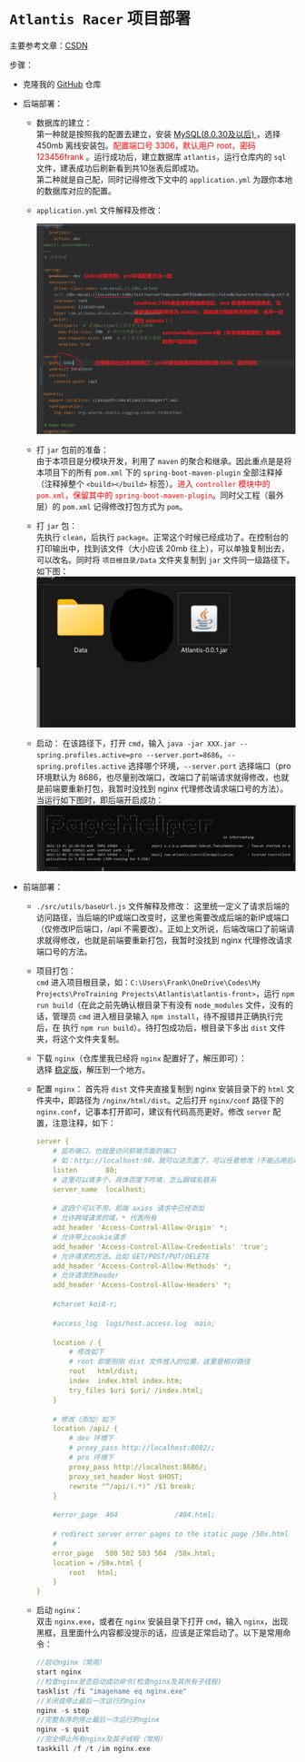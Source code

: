 # `Atlantis Racer` 项目部署

主要参考文章：[CSDN](https://blog.csdn.net/qq_43228403/article/details/123076602)

步骤：

* 克隆我的 [GitHub](https://github.com/CS0522/Atlantis) 仓库

* 后端部署：  
  
  * 数据库的建立：  
    第一种就是按照我的配置去建立，安装 [MySQL(8.0.30及以后) ](https://downloads.mysql.com/archives/installer/)，选择 450mb 离线安装包。<span style="color: red">配置端口号 3306，默认用户 root，密码 123456frank </span>。运行成功后，建立数据库 `atlantis`，运行仓库内的 `sql` 文件，建表成功后刷新看到共10张表后即成功。  
    第二种就是自己配，同时记得修改下文中的 `application.yml` 为跟你本地的数据库对应的配置。

  * `application.yml` 文件解释及修改：  
  
    ![00](./.pictures/00.png)  

  * 打 `jar` 包前的准备：  
    由于本项目是分模块开发，利用了 `maven` 的聚合和继承。因此重点是是将本项目下的所有 `pom.xml` 下的 `spring-boot-maven-plugin` 全部注释掉（注释掉整个 `<build></build>` 标签）。<span style="color: red">进入 `controller` 模块中的 `pom.xml`，保留其中的 `spring-boot-maven-plugin`</span>。同时父工程（最外层）的 `pom.xml` 记得修改打包方式为 `pom`。  

  * 打 `jar` 包：  
    先执行 `clean`，后执行 `package`。正常这个时候已经成功了。在控制台的打印输出中，找到该文件（大小应该 20mb 往上），可以单独复制出去，可以改名。同时将 `项目根目录/Data` 文件夹复制到 `jar` 文件同一级路径下。如下图：  
    ![01](./.pictures/01.png)    

  * 启动：
    在该路径下，打开 `cmd`，输入 `java -jar XXX.jar --spring.profiles.active=pro --server.port=8686`。`--spring.profiles.active` 选择哪个环境，`--server.port` 选择端口（pro环境默认为 8686，也尽量别改端口，改端口了前端请求就得修改，也就是前端要重新打包，我暂时没找到 nginx 代理修改请求端口号的方法）。当运行如下图时，即后端开启成功：  
    ![02](./.pictures/02.png)
  
* 前端部署：
  
  * `./src/utils/baseUrl.js` 文件解释及修改：
    这里统一定义了请求后端的访问路径，当后端的IP或端口改变时，这里也需要改成后端的新IP或端口（仅修改IP后端口，/api 不需要改）。正如上文所说，后端改端口了前端请求就得修改，也就是前端要重新打包，我暂时没找到 nginx 代理修改请求端口号的方法。
      
  * 项目打包：  
    `cmd` 进入项目根目录，如：`C:\Users\Frank\OneDrive\Codes\My Projects\ProTraining Projects\Atlantis\atlantis-front>`，运行 `npm run build`（在此之前先确认根目录下有没有 `node_modules` 文件，没有的话，管理员 `cmd` 进入根目录输入 `npm install`，待不报错并正确执行完后，在 执行 `npm run build`）。待打包成功后，根目录下多出 `dist` 文件夹，将这个文件夹复制。

  * 下载 `nginx`（仓库里我已经将 `nginx` 配置好了，解压即可）：  
    选择 [稳定版](http://nginx.org/en/download.html)，解压到一个地方。  

  * 配置 `nginx`：
    首先将 `dist` 文件夹直接复制到 nginx 安装目录下的 `html` 文件夹中，即路径为 `/nginx/html/dist`。之后打开 `nginx/conf` 路径下的 `nginx.conf`，记事本打开即可，建议有代码高亮更好。修改 `server` 配置，注意注释，如下：  

    ```yml
    server {
        # 监听端口，也就是访问前端页面的端口
        # 如：http://localhost:80，就可以进页面了，可以任意修改（不能占用后端端口）
        listen       80;
        # 这里可以填多个，具体百度下咋填，怎么跟域名联系
        server_name  localhost;

        # 这四个可以不用，前端 axios 请求中已经添加
        # 允许跨域请求的域，* 代表所有
        add_header 'Access-Control-Allow-Origin' *;
        # 允许带上cookie请求
        add_header 'Access-Control-Allow-Credentials' 'true';
        # 允许请求的方法，比如 GET/POST/PUT/DELETE
        add_header 'Access-Control-Allow-Methods' *;
        # 允许请求的header
        add_header 'Access-Control-Allow-Headers' *;

        #charset koi8-r;

        #access_log  logs/host.access.log  main;

        location / {
            # 修改如下
            # root 即是刚刚 dist 文件放入的位置，这里是相对路径
            root   html/dist;
            index  index.html index.htm;
            try_files $uri $uri/ /index.html;
        }

        # 修改（添加）如下
        location /api/ {
            # dev 环境下
			# proxy_pass http://localhost:8082/;
            # pro 环境下
            proxy_pass http://localhost:8686/;
			proxy_set_header Host $HOST;
			rewrite "^/api/(.*)" /$1 break;
		}

        #error_page  404              /404.html;

        # redirect server error pages to the static page /50x.html
        #
        error_page   500 502 503 504  /50x.html;
        location = /50x.html {
            root   html;
        }
    }
    ```  

  * 启动 `nginx`：  
    双击 `nginx.exe`，或者在 `nginx` 安装目录下打开 `cmd`，输入 `nginx`，出现黑框，且里面什么内容都没提示的话，应该是正常启动了。以下是常用命令：

    ```c
    //启动nginx（常用）
    start nginx 
    //检查nginx是否启动成功命令(检查nginx及其所有子线程)
    tasklist /fi "imagename eq nginx.exe" 
    //关闭或停止最后一次运行的nginx
    nginx -s stop
    //完整有序的停止最后一次运行的nginx
    nginx -s quit
    //完全停止所有nginx及其子线程（常用）
    taskkill /f /t /im nginx.exe
    ```